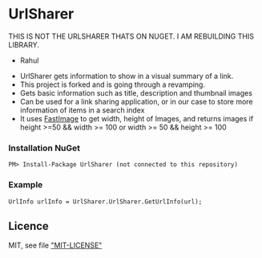 # UrlSharer

THIS IS NOT THE URLSHARER THATS ON NUGET. I AM REBUILDING THIS LIBRARY. 
- Rahul 


* UrlSharer gets information to show in a visual summary of a link. 
* This project is forked and is going through a revamping.
* Gets basic information such as title, description and thumbnail images
* Can be used for a link sharing application, or in our case to store more information of items in a search index
* It uses [FastImage](https://github.com/ynrajasekhar/FastImage) to get width, height of Images, and returns images if height >=50 && width >= 100 or width >= 50 &&  height >= 100 

### Installation NuGet

    PM> Install-Package UrlSharer (not connected to this repository)

### Example

    UrlInfo urlInfo = UrlSharer.UrlSharer.GetUrlInfo(url);

## Licence

MIT, see file ["MIT-LICENSE"](MIT-LICENSE)

